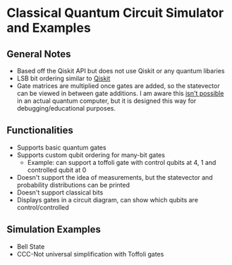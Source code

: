 # Classical Quantum Circuit Simulator and Examples

## General Notes

* Based off the Qiskit API but does not use Qiskit or any quantum libaries
* LSB bit ordering similar to [Qiskit](https://qiskit.org/documentation/tutorials/circuits/3_summary_of_quantum_operations.html#Basis-vector-ordering-in-Qiskit)
* Gate matrices are multiplied once gates are added, so the statevector can be viewed in between gate additions.
    I am aware this [isn't possible](https://en.wikipedia.org/wiki/Measurement_in_quantum_mechanics)
    in an actual quantum computer, but it is designed this way for debugging/educational purposes.

## Functionalities

* Supports basic quantum gates
* Supports custom qubit ordering for many-bit gates
    * Example: can support a toffoli gate with control qubits at 4, 1 and controlled qubit at 0
* Doesn't support the idea of measurements, but the statevector and probability distributions can be printed
* Doesn't support classical bits
* Displays gates in a circuit diagram, can show which qubits are control/controlled

## Simulation Examples

* Bell State
* CCC-Not universal simplification with Toffoli gates
